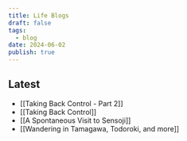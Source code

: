 ```yaml
---
title: Life Blogs
draft: false
tags: 
  - blog
date: 2024-06-02
publish: true
---
```


## Latest

<!-- QueryToSerialize: list where contains(tags, "life") and publish = true sort date desc limit 15 -->
<!-- SerializedQuery: list where contains(tags, "life") and publish = true sort date desc limit 15 -->
- [[Taking Back Control - Part 2]]
- [[Taking Back Control]]
- [[A Spontaneous Visit to Sensoji]]
- [[Wandering in Tamagawa, Todoroki, and more]]
<!-- SerializedQuery END -->


